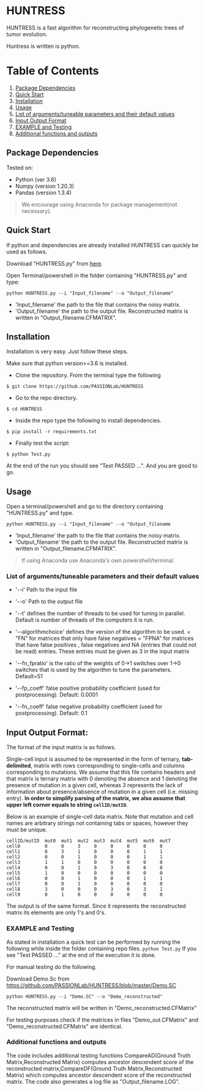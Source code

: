 # HUNTRESS

HUNTRESS is a fast algorithm for reconstructing phylogenetic trees of tumor evolution.

Huntress is written is python. 

# Table of Contents
1. [Package Dependencies](#PackD)
2. [Quick Start](#QS)
3. [Installation](#installation)
4. [Usage](#usage)
5. [List of arguments/tuneable parameters and their default values](#list)
6. [Input Output Format](#IOFormat)
7. [EXAMPLE and Testing](#ET)
8. [Additional functions and outputs](#additional)


## Package Dependencies <a name="PackD"></a>
Tested on:

- Python   (ver 3.6) 
- Numpy    (version 1.20.3)
- Pandas   (version 1.3.4)

> We encourage using Anaconda for package management(not necessary). 

## Quick Start <a name="QS"></a>
If python and dependencies are already installed HUNTRESS can quickly be used as follows. 

Download "HUNTRESS.py" from [here]( https://github.com/PASSIONLab/HUNTRESS/blob/master/HUNTRESS.py).

Open Terminal/powershell in the folder containing "HUNTRESS.py" and type:

`python HUNTRESS.py --i "Input_filename" --o "Output_filename" `

- 'Input_filename' the path to the file that contains the noisy matrix.
- 'Output_filename' the path to the output file. Reconstructed matrix is written in "Output_filename.CFMATRIX". 


## Installation <a name="installation"></a>

Installation is very easy. Just follow these steps.   

Make sure that python version>=3.6 is installed.

- Clone the repository. From the terminal type the following

`$ git clone https://github.com/PASSIONLab/HUNTRESS  `

- Go to the repo directory.

`$ cd HUNTRESS`

- Inside the repo type the following to install dependencies. 

`$ pip install -r requirements.txt`

- Finally test the script:

`$ python Test.py`

At the end of the run you should see "Test PASSED ...". And you are good to go.


## Usage <a name="usage"></a>

Open a terminal/powershell and go to the directory containing "HUNTRESS.py" and type.

`python HUNTRESS.py --i "Input_filename" --o "Output_filename `

- 'Input_filename' the path to the file that contains the noisy matrix.
- 'Output_filename' the path to the output file. Reconstructed matrix is written in "Output_filename.CFMATRIX". 

> If using Anaconda use Anaconda's own powershell/terminal.  

### List of arguments/tuneable parameters and their default values <a name="list"></a>

- '--i' Path to the input file

- '--o' Path to the output file 

- '--t' defines the number of threads to be used for tuning in parallel. Default is number of threads of the computers it is run. 

- '--algorithmchoice' defines the version of the algorithm to be used.
           = "FN" for matrices that only have false negatives
           = "FPNA" for matrices that have false positives , false negatives and NA (entries that could not be read) entries. These entries must be given as 3 in the input matrix

- '--fn_fpratio' is the ratio of the weights of 0->1 switches over 1->0 switches that is used by the algorithm to tune the parameters.
 Default=51            

- '--fp_coeff' false positive probability coefficient (used for postprocessing).
 Default: 0.0001

- '--fn_coeff' false negative probability coefficient (used for postprocessing).
 Default: 0.1   

## Input Output Format: <a name="IOFormat"></a>
The format of the input matrix is as follows.

Single-cell input is assumed to be represented in the form of ternary, __tab-delimited__, matrix with rows corresponding to single-cells and columns corresponding to mutations. We assume that this file contains headers and that matrix is ternary matrix with 0 denoting the absence and 1 denoting the presence of mutation in a given cell, whereas 3 represents the lack of information about presence/absence of mutation in a given cell (i.e. missing entry). __In order to simplify parsing of the matrix, we also assume that upper left corner equals to string `cellID/mutID`__.

Below is an example of single-cell data matrix. Note that mutation and cell names are arbitrary strings not containing tabs or spaces, however they must be unique.
```
cellID/mutID  mut0  mut1  mut2  mut3  mut4  mut5  mut6  mut7
cell0         0     0     3     0     0     0     0     0
cell1         0     3     1     0     0     0     1     1
cell2         0     0     1     0     0     0     1     1
cell3         1     1     0     0     0     0     0     0
cell4         0     0     1     0     3     0     0     0
cell5         1     0     0     0     0     0     0     0
cell6         0     0     1     0     0     0     1     1
cell7         0     0     1     0     0     0     0     0
cell8         3     0     0     0     3     0     3     1
cell9         0     1     0     0     0     0     0     0
```

The output is of the same format. Since it represents the reconstructed matrix its elements are only 1's and 0's. 

### EXAMPLE and Testing <a name="ET"></a>

As stated in installation a quick test can be performed by running the following while inside the folder containing repo files. 
`python Test.py`
If you see "Test PASSED ..." at the end of the execution it is done.

For manual testing do the following.

Download Demo.Sc from https://github.com/PASSIONLab/HUNTRESS/blob/master/Demo.SC 

`python HUNTRESS.py --i "Demo.SC" --o "Demo_reconstructed" `

The reconstructed matrix will be written in "Demo_reconstructed.CFMatrix"

For testing purposes check if the matrices in files "Demo_out.CFMatrix" and "Demo_reconstructed.CFMatrix" are identical.


### Additional functions and outputs <a name="additional"></a>
The code includes additional testing functions CompareAD(Ground Truth Matrix,Reconstructed Matrix) computes ancestor descendent score of the reconstructed matrix,CompareDF(Ground Truth Matrix,Reconstructed Matrix) which computes ancestor descendent score of the reconstructed matrix. The code also generates a log file as "Output_filename.LOG". 



